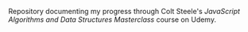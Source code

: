 Repository documenting my progress through Colt Steele's *JavaScript Algorithms and Data Structures Masterclass* course on Udemy.